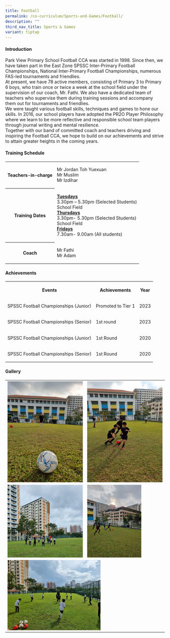 ```yaml
---
title: Football
permalink: /co-curriculum/Sports-and-Games/Football/
description: ""
third_nav_title: Sports & Games
variant: tiptap
---
```

<h4>Introduction</h4>
<p>Park View Primary School Football CCA was started in 1998. Since then,
we have taken part in the East Zone SPSSC Inter-Primary Football Championships,
National Inter-Primary Football Championships, numerous FAS-led tournaments
and friendlies.
<br>At present, we have 78 active members, consisting of Primary 3 to Primary
6 boys, who train once or twice a week at the school field under the supervision
of our coach, Mr. Fathi. We also have a dedicated team of teachers who
supervise them during training sessions and accompany them out for tournaments
and friendlies.
<br>We were taught various football skills, techniques and games to hone our
skills. In 2016, our school players have adopted the PR2O Player Philosophy
where we learn to be more reflective and responsible school team players
through journal writing and mental resilience.
<br>Together with our band of committed coach and teachers driving and inspiring
the Football CCA, we hope to build on our achievements and strive to attain
greater heights in the coming years.</p>
<h4>Training Schedule</h4>
<table>
<tbody>
<tr>
<th rowspan="1" colspan="1">
<p>Teachers-in-charge</p>
</th>
<td rowspan="1" colspan="1">
<p>Mr Jordan Toh Yuexuan
<br>Mr Muslim
<br>Mr Izdihar</p>
</td>
</tr>
<tr>
<th rowspan="1" colspan="1">
<p>Training Dates</p>
</th>
<td rowspan="1" colspan="1">
<p><strong><u>Tuesdays</u></strong> 
<br>3.30pm – 5.30pm (Selected Students)
<br>School Field
<br><strong><u>Thursdays</u></strong> 
<br>3.30pm- 5.30pm (Selected Students)
<br>School Field
<br><strong><u>Fridays</u></strong> 
<br>7.30am- 9.00am (All students)</p>
</td>
</tr>
<tr>
<th rowspan="1" colspan="1">
<p>Coach</p>
</th>
<td rowspan="1" colspan="1">
<p>Mr Fathi
<br>Mr Adam</p>
</td>
</tr>
</tbody>
</table>
<h4>Achievements</h4>
<table>
<tbody>
<tr>
<th rowspan="1" colspan="1">
<p>Events</p>
</th>
<th rowspan="1" colspan="1">
<p>Achievements</p>
</th>
<th rowspan="1" colspan="1">
<p>Year</p>
</th>
</tr>
<tr>
<td rowspan="1" colspan="1">
<p>SPSSC Football Championships (Junior)</p>
</td>
<td rowspan="1" colspan="1">
<p>Promoted to Tier 1</p>
</td>
<td rowspan="1" colspan="1">
<p>2023</p>
</td>
</tr>
<tr>
<td rowspan="1" colspan="1">
<p>SPSSC Football Championships (Senior)</p>
</td>
<td rowspan="1" colspan="1">
<p>1st round</p>
</td>
<td rowspan="1" colspan="1">
<p>2023</p>
</td>
</tr>
<tr>
<td rowspan="1" colspan="1">
<p>SPSSC Football Championships (Junior)</p>
</td>
<td rowspan="1" colspan="1">
<p>1st Round</p>
</td>
<td rowspan="1" colspan="1">
<p>2020</p>
</td>
</tr>
<tr>
<td rowspan="1" colspan="1">
<p>SPSSC Football Championships (Senior)</p>
</td>
<td rowspan="1" colspan="1">
<p>1st Round</p>
</td>
<td rowspan="1" colspan="1">
<p>2020</p>
</td>
</tr>
</tbody>
</table>
<h4>Gallery</h4>
<table>
<tbody>
<tr>
<th rowspan="1" colspan="1">
<div class="isomer-image-wrapper">
<img style="width: 100%" height="auto" width="100%" alt="" src="/images/CCA/Football/Picture13.jpg">
</div>
</th>
<th rowspan="1" colspan="1">
<div class="isomer-image-wrapper">
<img style="width: 100%" height="auto" width="100%" alt="" src="/images/CCA/Football/Picture12.jpg">
</div>
</th>
</tr>
<tr>
<td rowspan="1" colspan="1">
<div class="isomer-image-wrapper">
<img style="width: 100%" height="auto" width="100%" alt="" src="/images/CCA/Football/Picture11.jpg">
</div>
</td>
<td rowspan="1" colspan="1">
<div class="isomer-image-wrapper">
<img style="width: 72%;" height="auto" width="100%" alt="" src="/images/CCA/Football/Picture14.jpg">
</div>
</td>
</tr>
<tr>
<td rowspan="1" colspan="2">
<div class="isomer-image-wrapper">
<img style="width: 60%;" height="auto" width="100%" alt="" src="/images/CCA/Football/Picture10.jpg">
</div>
</td>
</tr>
</tbody>
</table>
<p></p>